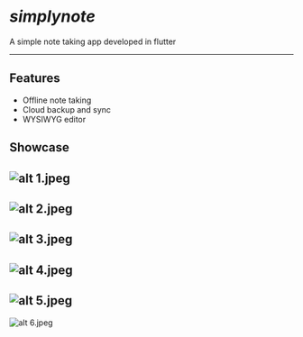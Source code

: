 # *simplynote*

 A simple note taking app developed in flutter

---
## Features

- Offline note taking
- Cloud backup and sync
- WYSIWYG editor

## Showcase

![alt 1.jpeg ](assets/showcase/1.jpeg)
---
![alt 2.jpeg ](assets/showcase/2.jpeg)
---
![alt 3.jpeg ](assets/showcase/3.jpeg)
---
![alt 4.jpeg ](assets/showcase/4.jpeg)
---
![alt 5.jpeg ](assets/showcase/5.jpeg)
---
![alt 6.jpeg ](assets/showcase/6.jpeg)
